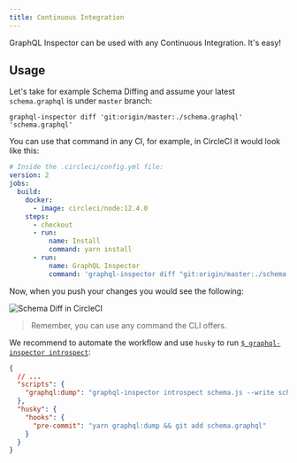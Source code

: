 ```yaml
---
title: Continuous Integration
---
```


GraphQL Inspector can be used with any Continuous Integration. It's easy!

## Usage

Let's take for example Schema Diffing and assume your latest `schema.graphql` is under `master` branch:

    graphql-inspector diff 'git:origin/master:./schema.graphql' 'schema.graphql'

You can use that command in any CI, for example, in CircleCI it would look like this:

```yaml
# Inside the .circleci/config.yml file:
version: 2
jobs:
  build:
    docker:
      - image: circleci/node:12.4.0
    steps:
      - checkout
      - run:
          name: Install
          command: yarn install
      - run:
          name: GraphQL Inspector
          command: 'graphql-inspector diff "git:origin/master:./schema.graphql" "schema.graphql"'
```

Now, when you push your changes you would see the following:

![Schema Diff in CircleCI](/img/cli/diff-ci.jpg)

> Remember, you can use any command the CLI offers.

We recommend to automate the workflow and use `husky` to run [`$ graphql-inspector introspect`](../essentials/introspect):

```json
{
  // ...
  "scripts": {
    "graphql:dump": "graphql-inspector introspect schema.js --write schema.graphql"
  },
  "husky": {
    "hooks": {
      "pre-commit": "yarn graphql:dump && git add schema.graphql"
    }
  }
}
```
